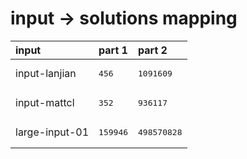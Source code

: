 # input -> solutions mapping
|input|part 1|part 2|
|:---|:---|:---|
|input-lanjian|<pre>456</pre>|<pre>1091609</pre>|
|input-mattcl|<pre>352</pre>|<pre>936117</pre>|
|large-input-01|<pre>159946</pre>|<pre>498570828</pre>|
